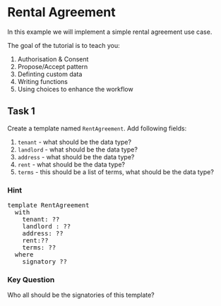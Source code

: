 # Rental Agreement

In this example we will implement a simple rental agreement use case. 

The goal of the tutorial is to teach you:
1. Authorisation & Consent
2. Propose/Accept pattern
3. Definting custom data
4. Writing functions
5. Using choices to enhance the workflow

## Task 1

Create a template named `RentAgreement`.
Add following fields:
1. `tenant` - what should be the data type?
2. `landlord` - what should be the data type?
3. `address` - what should be the data type?
4. `rent` - what should be the data type?
5. `terms` - this should be a list of terms, what should be the data type?

### Hint
<pre class="file" data-filename="daml/Rentals.daml">
template RentAgreement
  with
    tenant: ??
    landlord : ??
    address: ??
    rent:??
    terms: ??
  where
    signatory ??    
</pre>

### Key Question
Who all should be the signatories of this template?